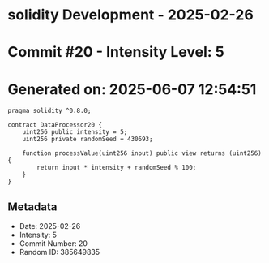 ﻿# solidity Development - 2025-02-26
# Commit #20 - Intensity Level: 5
# Generated on: 2025-06-07 12:54:51
```solidity
pragma solidity ^0.8.0;

contract DataProcessor20 {
    uint256 public intensity = 5;
    uint256 private randomSeed = 430693;

    function processValue(uint256 input) public view returns (uint256) {
        return input * intensity + randomSeed % 100;
    }
}
```
## Metadata
- Date: 2025-02-26
- Intensity: 5
- Commit Number: 20
- Random ID: 385649835

